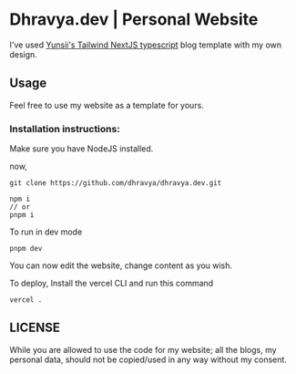 # Dhravya.dev | Personal Website

I've used [Yunsii's Tailwind NextJS typescript](https://github.com/yunsii/tailwind-nextjs-typescript-starter-blog) blog template with my own design.


## Usage

Feel free to use my website as a template for yours. 


### Installation instructions:

Make sure you have NodeJS installed.

now, 
```
git clone https://github.com/dhravya/dhravya.dev.git
```

```
npm i
// or 
pnpm i
```

To run in dev mode
```
pnpm dev
```

You can now edit the website, change content as you wish.

To deploy, 
Install the vercel CLI and run this command
```
vercel .
```

## LICENSE

While you are allowed to use the code for my website; all the blogs, my personal data, should not be copied/used in any way without my consent.
